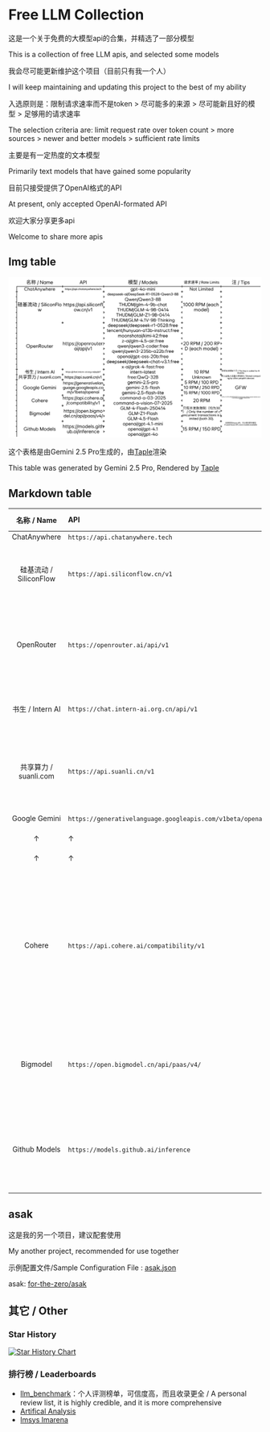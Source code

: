 # Free LLM Collection

这是一个关于免费的大模型api的合集，并精选了一部分模型

This is a collection of free LLM apis, and selected some models

我会尽可能更新维护这个项目（目前只有我一个人）

I will keep maintaining and updating this project to the best of my ability

入选原则是：限制请求速率而不是token > 尽可能多的来源 > 尽可能新且好的模型 > 足够用的请求速率

The selection criteria are: limit request rate over token count > more sources > newer and better models > sufficient rate limits

主要是有一定热度的文本模型

Primarily text models that have gained some popularity

目前只接受提供了OpenAI格式的API

At present, only accepted OpenAI-formated API

欢迎大家分享更多api

Welcome to share more apis

## Img table

![](Taple.png)

这个表格是由Gemini 2.5 Pro生成的，由[Taple](https://ftz-tools.netlify.app/taple/index.html)渲染

This table was generated by Gemini 2.5 Pro, Rendered by [Taple](https://ftz-tools.netlify.app/taple/index.html)

## Markdown table

| 名称 / Name          | API                                                       | 模型 / Models                                                                                                                                                                                                                   | 请求速率 / Rate Limits                                                               | 后台 / Dashboard                                                                        | 注 / Tips                                                                                                            |
|:------------------:|:--------------------------------------------------------- |:-----------------------------------------------------------------------------------------------------------------------------------------------------------------------------------------------------------------------------:|:--------------------------------------------------------------------------------:|:------------------------------------------------------------------------------------- |:------------------------------------------------------------------------------------------------------------------- |
| ChatAnywhere       | `https://api.chatanywhere.tech`                           | `gpt-4o-mini`                                                                                                                                                                                                                 | Not Limited                                                                      | `https://api.chatanywhere.org/`                                                       |                                                                                                                     |
| 硅基流动 / SiliconFlow | `https://api.siliconflow.cn/v1`                           | `deepseek-ai/DeepSeek-R1-0528-Qwen3-8B` `Qwen/Qwen3-8B`  `THUDM/glm-4-9b-chat``THUDM/GLM-4-9B-0414``THUDM/GLM-Z1-9B-0414` `THUDM/GLM-4.1V-9B-Thinking`                                                                        | 1000 RPM (each model)                                                            | `https://cloud.siliconflow.cn/bills`                                                  |                                                                                                                     |
| OpenRouter         | `https://openrouter.ai/api/v1`                            | `deepseek/deepseek-r1-0528:free` `tencent/hunyuan-a13b-instruct:free` `moonshotai/kimi-k2:free` `z-ai/glm-4.5-air:free` `qwen/qwen3-coder:free` `qwen/qwen3-235b-a22b:free` `openai/gpt-oss-20b:free` `x-ai/grok-4-fast:free` | 20 RPM / 200 RPD (each model)                                                    | `https://openrouter.ai/activity`                                                      |                                                                                                                     |
| 书生 / Intern AI     | `https://chat.intern-ai.org.cn/api/v1`                    | `intern-latest`                                                                                                                                                                                                               | 10 RPM                                                                           | `https://internlm.intern-ai.org.cn/api/callDetail`                                    | 密钥有效期6个月 / The key is vailed for 6 months                                                                           |
| 共享算力 / suanli.com  | `https://api.suanli.cn/v1`                                | `free:QwQ-32B`                                                                                                                                                                                                                | Unknown                                                                          | `https://api.suanli.cn/detail`                                                        | 算力由他人设备共享提供 / Shared computing by other people's devices                                                            |
| Google Gemini      | `https://generativelanguage.googleapis.com/v1beta/openai` | `gemini-2.5-pro`                                                                                                                                                                                                              | 5 RPM / 100 RPD                                                                  | `https://aistudio.google.com/usage` | GFW                                                                                                                 |
| ↑                  | ↑                                                         | `gemini-2.5-flash`                                                                                                                                                                                                            | 10 RPM / 250 RPD                                                                 | ↑                                                                                     |                                                                                                                     |
| ↑                  | ↑                                                         | `gemini-2.5-flash-lite`                                                                                                                                                                                                       | 15 RPM / 1000 RPD                                                                | ↑                                                                                     |                                                                                                                     |
| Cohere             | `https://api.cohere.ai/compatibility/v1`                  | `command-a-03-2025` `command-a-vision-07-2025`                                                                                                                                                                                | 20 RPM                                                                           | `https://dashboard.cohere.com/billing`                                                | 绑定支付方式可以使用速率限制跟宽松的Production Key / Binding payment methods can use rate limiting and relaxed Production Key<br/>GFW |
| Bigmodel           | `https://open.bigmodel.cn/api/paas/v4/`                   | `GLM-4-Flash-250414` `GLM-Z1-Flash` `GLM-4.5-Flash`                                                                                                                                                                           | 只有并发数限制（均为30） / Only the number of concurrent transactions is limited (both 30). | ?                                                                                     |                                                                                                                     |
| Github Models      | `https://models.github.ai/inference`                      | `openai/gpt-4.1-mini` `openai/gpt-4.1` `openai/gpt-4o`                                                                                                                                                                        | 15 RPM / 150 RPD                                                                 | ?                                                                                     | 如果使用Azure API，可以使用更多模型 / If used Azure API, more models available                                                   |

## asak

这是我的另一个项目，建议配套使用

My another project, recommended for use together

示例配置文件/Sample Configuration File : [asak.json](asak.json)

asak: [for-the-zero/asak](https://github.com/for-the-zero/asak)

## 其它 / Other

### Star History

[![Star History Chart](https://api.star-history.com/svg?repos=for-the-zero/Free-LLM-Collection&type=Date)](https://www.star-history.com/#for-the-zero/Free-LLM-Collection&Date)

### 排行榜 / Leaderboards

- [llm_benchmark](https://github.com/malody2014/llm_benchmark)：个人评测榜单，可信度高，而且收录更全 / A personal review list, it is highly credible, and it is more comprehensive
- [Artifical Analysis](https://artificialanalysis.ai/leaderboards/models)
- [lmsys lmarena](https://lmarena.ai/leaderboard)